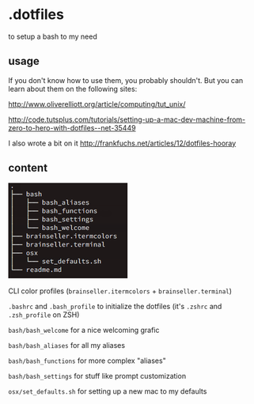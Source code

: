 # .dotfiles

to setup a bash to my need

## usage

If you don't know how to use them, you probably shouldn't.
But you can learn about them on the following sites:

http://www.oliverelliott.org/article/computing/tut_unix/

http://code.tutsplus.com/tutorials/setting-up-a-mac-dev-machine-from-zero-to-hero-with-dotfiles--net-35449

I also wrote a bit on it http://frankfuchs.net/articles/12/dotfiles-hooray

## content

![file tree](/img/tree.png)

CLI color profiles (`brainseller.itermcolors` + `brainseller.terminal`)

`.bashrc` and `.bash_profile` to initialize the dotfiles
(it's `.zshrc` and `.zsh_profile` on ZSH)

`bash/bash_welcome` for a nice welcoming grafic

`bash/bash_aliases` for all my aliases

`bash/bash_functions` for more complex "aliases"

`bash/bash_settings` for stuff like prompt customization

`osx/set_defaults.sh` for setting up a new mac to my defaults
